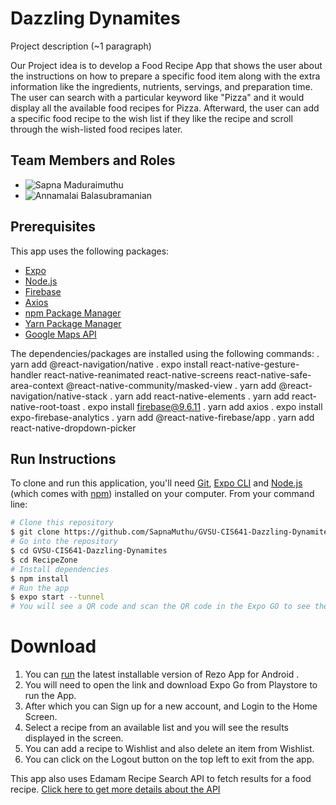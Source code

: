 # Dazzling Dynamites


Project description (~1 paragraph)

Our Project idea is to develop a Food Recipe App that shows the user about the instructions on how to prepare a specific food item along with the extra information like the ingredients, nutrients, servings, and preparation time. The user can search with a particular keyword like "Pizza" and it would display all the available food recipes for Pizza. Afterward, the user can add a specific food recipe to the wish list if they like the recipe and scroll through the wish-listed food recipes later.

## Team Members and Roles
- ![Sapna Maduraimuthu](https://github.com/SapnaMuthu/CIS641-HW2-Maduraimuthu)
- ![Annamalai Balasubramanian](https://github.com/balasuba/CIS641-HW2-Balasubramanian)

## Prerequisites

This app uses the following packages:

- [Expo](https://expo.dev/)
- [Node.js](https://nodejs.org/)
- [Firebase](https://firebase.google.com/)
- [Axios](https://axios-http.com/docs/intro)
- [npm Package Manager](https://www.npmjs.com/)
- [Yarn Package Manager](https://yarnpkg.com/)
- [Google Maps API](https://developers.google.com/maps)

The dependencies/packages are installed using the following commands:
.  yarn add @react-navigation/native
.  expo install react-native-gesture-handler react-native-reanimated react-native-screens react-native-safe-area-context @react-native-community/masked-view
.  yarn add @react-navigation/native-stack
.  yarn add react-native-elements
.  yarn add react-native-root-toast
.  expo install firebase@9.6.11
.  yarn add axios
.  expo install expo-firebase-analytics
.  yarn add @react-native-firebase/app
.  yarn add react-native-dropdown-picker


## Run Instructions
To clone and run this application, you'll need [Git](https://git-scm.com), [Expo CLI](https://expo.dev/) and [Node.js](https://nodejs.org/en/download/) (which comes with [npm](http://npmjs.com)) installed on your computer. From your command line:

```bash
# Clone this repository
$ git clone https://github.com/SapnaMuthu/GVSU-CIS641-Dazzling-Dynamites/
# Go into the repository
$ cd GVSU-CIS641-Dazzling-Dynamites
$ cd RecipeZone
# Install dependencies
$ npm install
# Run the app
$ expo start --tunnel
# You will see a QR code and scan the QR code in the Expo GO to see the App.
```

# Download

1. You can [run](https://expo.dev/@sapnamuthu/RecipeZone) the latest installable version of Rezo App for Android .
2. You will need to open the link and download Expo Go from Playstore to run the App.
3. After which you can Sign up for a new account, and Login to the Home Screen.
4. Select a recipe from an available list and you will see the results displayed in the screen.
5. You can add a recipe to Wishlist and also delete an item from Wishlist.
6. You can click on the Logout button on the top left to exit from the app. 

This app also uses Edamam Recipe Search API to fetch results for a food recipe.
[Click here to get more details about the API](https://developer.edamam.com/edamam-recipe-api)  

